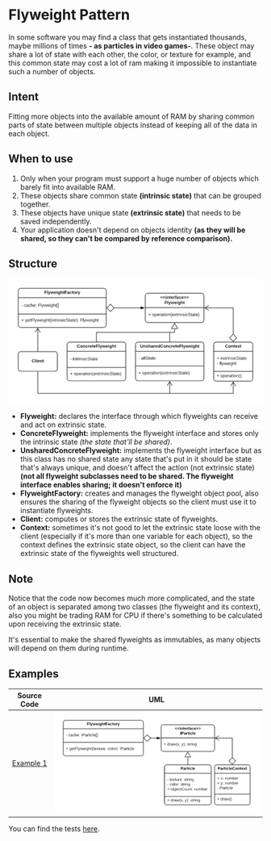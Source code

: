 # Flyweight Pattern

In some software you may find a class that gets instantiated thousands, maybe millions of times **- as particles in video games-**. These object may share a lot of state with each other, the color, or texture for example, and this common state may cost a lot of ram making it impossible to instantiate such a number of objects.

## Intent

Fitting more objects into the available amount of RAM by sharing common parts of state between multiple objects instead of keeping all of the data in each object.

## When to use

1. Only when your program must support a huge number of objects which barely fit into available RAM.
2. These objects share common state **(intrinsic state)** that can be grouped together.
3. These objects have unique state **(extrinsic state)** that needs to be saved independently.
4. Your application doesn't depend on objects identity **(as they will be shared, so they can't be compared by reference comparison).**

## Structure

<p align="center">
  <img src="figures/figure_1.png">
</p>

- **Flyweight:** declares the interface through which flyweights can receive and act on extrinsic state.
- **ConcreteFlyweight:** implements the flyweight interface and stores only the intrinsic state _(the state that'll be shared)_.
- **UnsharedConcreteFlyweight:** implements the flyweight interface but as this class has no shared state any state that's put in it should be state that's always unique, and doesn't affect the action (not extrinsic state) **(not all flyweight subclasses need to be shared. The flyweight interface enables sharing; it doesn't enforce it)**
- **FlyweightFactory:** creates and manages the flyweight object pool, also ensures the sharing of the flyweight objects so the client must use it to instantiate flyweights.
- **Client:** computes or stores the extrinsic state of flyweights.
- **Context:** sometimes it's not good to let the extrinsic state loose with the client (especially if it's more than one variable for each object), so the context defines the extrinsic state object, so the client can have the extrinsic state of the flyweights well structured.

## Note

Notice that the code now becomes much more complicated, and the state of an object is separated among two classes (the flyweight and its context), also you might be trading RAM for CPU if there's something to be calculated upon receiving the extrinsic state.

It's essential to make the shared flyweights as immutables, as many objects will depend on them during runtime.

## Examples

|        Source Code        |                UML                |
| :-----------------------: | :-------------------------------: |
| [Example 1](example_1.ts) | ![Figure 2](figures/figure_2.png) |

You can find the tests [here](index.test.ts).
